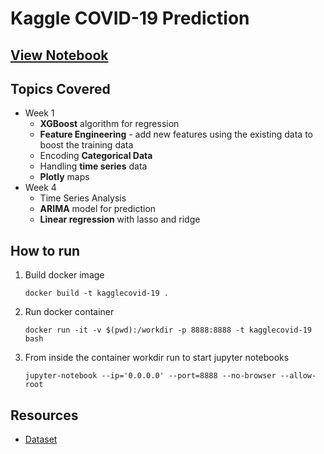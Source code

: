 # Kaggle COVID-19 Prediction
## [View Notebook](https://nbviewer.jupyter.org/github/pjindal91/kaggle-covid-19/blob/master/covid-19.ipynb)

## Topics Covered
- Week 1
  - **XGBoost** algorithm for regression
  - **Feature Engineering** - add new features using the existing data to boost the training data
  - Encoding **Categorical Data**
  - Handling **time series** data
  - **Plotly** maps
- Week 4
  - Time Series Analysis
  - **ARIMA** model for prediction
  - **Linear regression** with lasso and ridge
  
## How to run
1. Build docker image
   
   `docker build -t kagglecovid-19 .`
2.  Run docker container

    `docker run -it -v $(pwd):/workdir -p 8888:8888 -t kagglecovid-19 bash`
3.  From inside the container workdir run to start jupyter notebooks

    `jupyter-notebook --ip='0.0.0.0' --port=8888 --no-browser --allow-root`

## Resources
- [Dataset](https://www.kaggle.com/c/19539/download-all)
